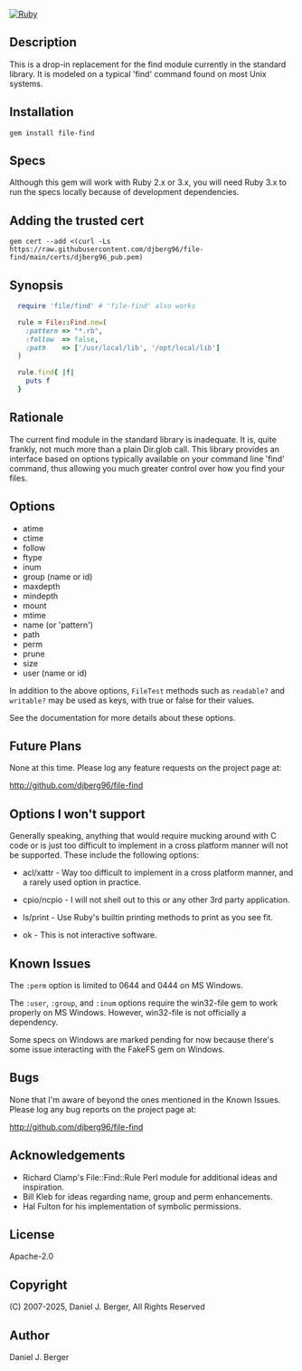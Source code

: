 [![Ruby](https://github.com/djberg96/file-find/actions/workflows/ruby.yml/badge.svg)](https://github.com/djberg96/file-find/actions/workflows/ruby.yml)

## Description

This is a drop-in replacement for the find module currently in the standard
library. It is modeled on a typical 'find' command found on most Unix systems.

## Installation

`gem install file-find`

## Specs

Although this gem will work with Ruby 2.x or 3.x, you will need Ruby 3.x to
run the specs locally because of development dependencies.

## Adding the trusted cert
`gem cert --add <(curl -Ls https://raw.githubusercontent.com/djberg96/file-find/main/certs/djberg96_pub.pem)`

## Synopsis
```ruby
  require 'file/find' # 'file-find' also works

  rule = File::Find.new(
    :pattern => "*.rb",
    :follow  => false,
    :path    => ['/usr/local/lib', '/opt/local/lib']
  )

  rule.find{ |f|
    puts f
  }
```

## Rationale

The current find module in the standard library is inadequate. It is, quite
frankly, not much more than a plain Dir.glob call. This library provides an
interface based on options typically available on your command line 'find'
command, thus allowing you much greater control over how you find your files.

## Options

* atime
* ctime
* follow
* ftype
* inum
* group (name or id)
* maxdepth
* mindepth
* mount
* mtime
* name (or 'pattern')
* path
* perm
* prune
* size
* user (name or id)

In addition to the above options, `FileTest` methods such as `readable?` and
`writable?` may be used as keys, with true or false for their values.

See the documentation for more details about these options.

## Future Plans

None at this time. Please log any feature requests on the project page at:

http://github.com/djberg96/file-find

## Options I won't support

Generally speaking, anything that would require mucking around with C code
or is just too difficult to implement in a cross platform manner will not be
supported. These include the following options:

* acl/xattr - Way too difficult to implement in a cross platform manner, and
  a rarely used option in practice.

* cpio/ncpio - I will not shell out to this or any other 3rd party
  application.

* ls/print - Use Ruby's builtin printing methods to print as you see fit.

* ok - This is not interactive software.

## Known Issues

The `:perm` option is limited to 0644 and 0444 on MS Windows.

The `:user`, `:group`, and `:inum` options require the win32-file gem to work
properly on MS Windows. However, win32-file is not officially a dependency.

Some specs on Windows are marked pending for now because there's some issue
interacting with the FakeFS gem on Windows.

## Bugs

None that I'm aware of beyond the ones mentioned in the Known Issues. Please
log any bug reports on the project page at:

http://github.com/djberg96/file-find

## Acknowledgements

* Richard Clamp's File::Find::Rule Perl module for additional ideas and
  inspiration.
* Bill Kleb for ideas regarding name, group and perm enhancements.
* Hal Fulton for his implementation of symbolic permissions.

## License

Apache-2.0

## Copyright

(C) 2007-2025, Daniel J. Berger, All Rights Reserved

## Author

Daniel J. Berger
